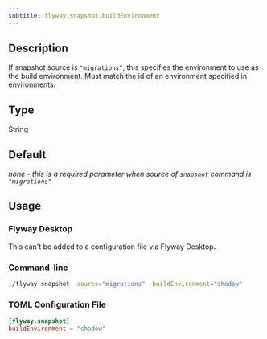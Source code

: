```yaml
---
subtitle: flyway.snapshot.buildEnvironment
---
```


## Description

If snapshot source is `"migrations"`, this specifies the environment to use as the build environment.
Must match the id of an environment specified in [environments](<Configuration/Environments Namespace>).

## Type

String

## Default

<i>none - this is a required parameter when source of `snapshot` command is `"migrations"`</i>

## Usage

### Flyway Desktop

This can't be added to a configuration file via Flyway Desktop.

### Command-line

```bash
./flyway snapshot -source="migrations" -buildEnvironment="shadow"
```

### TOML Configuration File

```toml
[flyway.snapshot]
buildEnvironment = "shadow"
```
